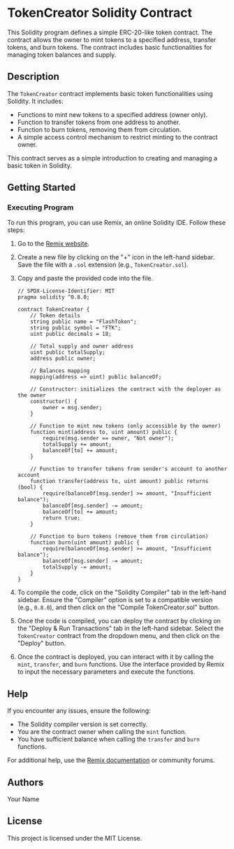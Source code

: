

# TokenCreator Solidity Contract

This Solidity program defines a simple ERC-20-like token contract. The contract allows the owner to mint tokens to a specified address, transfer tokens, and burn tokens. The contract includes basic functionalities for managing token balances and supply.

## Description

The `TokenCreator` contract implements basic token functionalities using Solidity. It includes:

- Functions to mint new tokens to a specified address (owner only).
- Function to transfer tokens from one address to another.
- Function to burn tokens, removing them from circulation.
- A simple access control mechanism to restrict minting to the contract owner.

This contract serves as a simple introduction to creating and managing a basic token in Solidity.

## Getting Started

### Executing Program

To run this program, you can use Remix, an online Solidity IDE. Follow these steps:

1. Go to the [Remix website](https://remix.ethereum.org).
2. Create a new file by clicking on the "+" icon in the left-hand sidebar. Save the file with a `.sol` extension (e.g., `TokenCreator.sol`).
3. Copy and paste the provided code into the file.

    ```solidity
    // SPDX-License-Identifier: MIT
    pragma solidity ^0.8.0;

    contract TokenCreator {
        // Token details
        string public name = "FlashToken";
        string public symbol = "FTK";
        uint public decimals = 18;
        
        // Total supply and owner address
        uint public totalSupply;
        address public owner;
        
        // Balances mapping
        mapping(address => uint) public balanceOf;
        
        // Constructor: initializes the contract with the deployer as the owner
        constructor() {
            owner = msg.sender;
        }

        // Function to mint new tokens (only accessible by the owner)
        function mint(address to, uint amount) public {
            require(msg.sender == owner, "Not owner");
            totalSupply += amount;
            balanceOf[to] += amount;
        }

        // Function to transfer tokens from sender's account to another account
        function transfer(address to, uint amount) public returns (bool) {
            require(balanceOf[msg.sender] >= amount, "Insufficient balance");
            balanceOf[msg.sender] -= amount;
            balanceOf[to] += amount;
            return true;
        }

        // Function to burn tokens (remove them from circulation)
        function burn(uint amount) public {
            require(balanceOf[msg.sender] >= amount, "Insufficient balance");
            balanceOf[msg.sender] -= amount;
            totalSupply -= amount;
        }
    }
    ```

4. To compile the code, click on the "Solidity Compiler" tab in the left-hand sidebar. Ensure the "Compiler" option is set to a compatible version (e.g., `0.8.0`), and then click on the "Compile TokenCreator.sol" button.
5. Once the code is compiled, you can deploy the contract by clicking on the "Deploy & Run Transactions" tab in the left-hand sidebar. Select the `TokenCreator` contract from the dropdown menu, and then click on the "Deploy" button.
6. Once the contract is deployed, you can interact with it by calling the `mint`, `transfer`, and `burn` functions. Use the interface provided by Remix to input the necessary parameters and execute the functions.

## Help

If you encounter any issues, ensure the following:

- The Solidity compiler version is set correctly.
- You are the contract owner when calling the `mint` function.
- You have sufficient balance when calling the `transfer` and `burn` functions.

For additional help, use the [Remix documentation](https://remix-ide.readthedocs.io/en/latest/) or community forums.

## Authors

Your Name

## License

This project is licensed under the MIT License.
